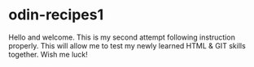 # odin-recipes1
Hello and welcome. This is my second attempt following instruction properly. This will allow me to test my newly learned HTML & GIT skills together. Wish me luck! 